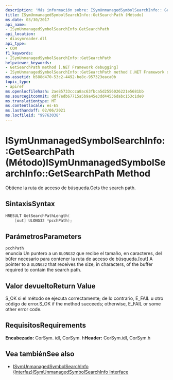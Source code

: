 ```yaml
---
description: 'Más información sobre: ISymUnmanagedSymbolSearchInfo:: Getsearchpath ((método)'
title: ISymUnmanagedSymbolSearchInfo::GetSearchPath (Método)
ms.date: 03/30/2017
api_name:
- ISymUnmanagedSymbolSearchInfo.GetSearchPath
api_location:
- diasymreader.dll
api_type:
- COM
f1_keywords:
- ISymUnmanagedSymbolSearchInfo::GetSearchPath
helpviewer_keywords:
- GetSearchPath method [.NET Framework debugging]
- ISymUnmanagedSymbolSearchInfo::GetSearchPath method [.NET Framework debugging]
ms.assetid: b588d470-53c2-4492-be8c-957323eaca0b
topic_type:
- apiref
ms.openlocfilehash: 2ae85733ccca8ac63fbca5d2556026221e5681bb
ms.sourcegitcommit: ddf7edb67715a5b9a45e3dd44536dabc153c1de0
ms.translationtype: MT
ms.contentlocale: es-ES
ms.lasthandoff: 02/06/2021
ms.locfileid: "99763038"
---
```

# <a name="isymunmanagedsymbolsearchinfogetsearchpath-method"></a><span data-ttu-id="314af-103">ISymUnmanagedSymbolSearchInfo::GetSearchPath (Método)</span><span class="sxs-lookup"><span data-stu-id="314af-103">ISymUnmanagedSymbolSearchInfo::GetSearchPath Method</span></span>

<span data-ttu-id="314af-104">Obtiene la ruta de acceso de búsqueda.</span><span class="sxs-lookup"><span data-stu-id="314af-104">Gets the search path.</span></span>  
  
## <a name="syntax"></a><span data-ttu-id="314af-105">Sintaxis</span><span class="sxs-lookup"><span data-stu-id="314af-105">Syntax</span></span>  
  
```cpp  
HRESULT GetSearchPathLength(  
    [out] ULONG32 *pcchPath);  
```  
  
## <a name="parameters"></a><span data-ttu-id="314af-106">Parámetros</span><span class="sxs-lookup"><span data-stu-id="314af-106">Parameters</span></span>  

 `pcchPath`  
 <span data-ttu-id="314af-107">enuncia Un puntero a un `ULONG32` que recibe el tamaño, en caracteres, del búfer necesario para contener la ruta de acceso de búsqueda.</span><span class="sxs-lookup"><span data-stu-id="314af-107">[out] A pointer to a `ULONG32` that receives the size, in characters, of the buffer required to contain the search path.</span></span>  
  
## <a name="return-value"></a><span data-ttu-id="314af-108">Valor devuelto</span><span class="sxs-lookup"><span data-stu-id="314af-108">Return Value</span></span>  

 <span data-ttu-id="314af-109">S_OK si el método se ejecuta correctamente; de lo contrario, E_FAIL u otro código de error.</span><span class="sxs-lookup"><span data-stu-id="314af-109">S_OK if the method succeeds; otherwise, E_FAIL or some other error code.</span></span>  
  
## <a name="requirements"></a><span data-ttu-id="314af-110">Requisitos</span><span class="sxs-lookup"><span data-stu-id="314af-110">Requirements</span></span>  

 <span data-ttu-id="314af-111">**Encabezado:** CorSym. idl, CorSym. h</span><span class="sxs-lookup"><span data-stu-id="314af-111">**Header:** CorSym.idl, CorSym.h</span></span>  
  
## <a name="see-also"></a><span data-ttu-id="314af-112">Vea también</span><span class="sxs-lookup"><span data-stu-id="314af-112">See also</span></span>

- [<span data-ttu-id="314af-113">ISymUnmanagedSymbolSearchInfo (Interfaz)</span><span class="sxs-lookup"><span data-stu-id="314af-113">ISymUnmanagedSymbolSearchInfo Interface</span></span>](isymunmanagedsymbolsearchinfo-interface.md)
